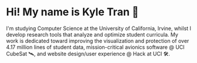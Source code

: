 # Hi! My name is Kyle Tran 🎐

I'm studying Computer Science at the University of California, Irvine, whilst I develop research tools that analyze and optimize student curricula. My work is dedicated toward improving the visualization and protection of over 4.17 million lines of student data, mission-critical avionics software @ UCI CubeSat 🛰️, and website design/user experience @ Hack at UCI 🛠️.
